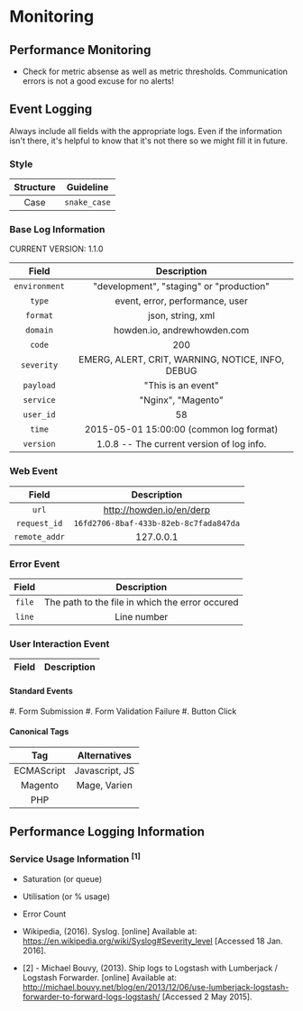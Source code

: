 # Monitoring

## Performance Monitoring
- Check for metric absense as well as metric thresholds. Communication errors is not a good excuse for no alerts!

## Event Logging
Always include all fields with the appropriate logs. Even if the information isn't there, it's helpful to know that it's not there so we might fill it in future.

### Style
| Structure | Guideline        |
|:---------:|:----------------:|
| Case      | ```snake_case``` |

### Base Log Information
CURRENT VERSION: 1.1.0

| Field       | Description                                                                  |
|:-----------:|:----------------------------------------------------------------------------:|
| ```environment``` | "development", "staging" or "production"                               |
| ```type```        | event, error, performance, user                                        |
| ```format```      | json, string, xml                                                      |
| ```domain```      | howden.io, andrewhowden.com                                            |
| ```code```        | 200                                                                    |
| ```severity```    | EMERG, ALERT, CRIT, WARNING, NOTICE, INFO, DEBUG                       |
| ```payload```     | "This is an event"                                                     |
| ```service```     | "Nginx", "Magento"                                                     | 
| ```user_id```     | 58                                                                     |
| ```time```        | 2015-05-01 15:00:00 (common log format)                                |
| ```version```     | 1.0.8 -- The current version of log info.                              | 

### Web Event
| Field            | Description                                                            |
|:----------------:|:----------------------------------------------------------------------:|
| ```url```        | http://howden.io/en/derp                                               | 
| ```request_id``` | ```16fd2706-8baf-433b-82eb-8c7fada847da```                             |
| ```remote_addr```| 127.0.0.1                                                              |

### Error Event
| Field       | Description                                                            |
|:-----------:|:----------------------------------------------------------------------:|
| ```file```  | The path to the file in which the error occured                        |
| ```line```  | Line number

### User Interaction Event
| Field       | Description                                                            |
|:-----------:|:----------------------------------------------------------------------:|

#### Standard Events
  #. Form Submission
  #. Form Validation Failure
  #. Button Click

#### Canonical Tags
| Tag        | Alternatives   |
|:----------:|:--------------:|
| ECMAScript | Javascript, JS |
| Magento    | Mage, Varien   |
| PHP        |                |

## Performance Logging Information

### Service Usage Information <sup>[1]</sup>
 - Saturation (or queue)
 - Utilisation (or % usage)
 - Error Count

- Wikipedia, (2016). Syslog. [online] Available at: https://en.wikipedia.org/wiki/Syslog#Severity_level [Accessed 18 Jan. 2016].
- [2] - Michael Bouvy, (2013). Ship logs to Logstash with Lumberjack / Logstash Forwarder. [online] Available at: http://michael.bouvy.net/blog/en/2013/12/06/use-lumberjack-logstash-forwarder-to-forward-logs-logstash/ [Accessed 2 May 2015].
